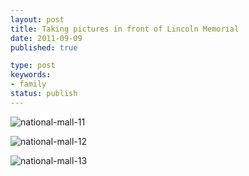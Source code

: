 ```yaml
---
layout: post
title: Taking pictures in front of Lincoln Memorial
date: 2011-09-09
published: true

type: post
keywords:
- family
status: publish
---
```


![national-mall-11](http://media.eick.us/2011/09/2011-09-05-at-13-51-49.jpg)

![national-mall-12](http://media.eick.us/2011/09/2011-09-05-at-13-52-18.jpg)

![national-mall-13](http://media.eick.us/2011/09/2011-09-05-at-13-52-47.jpg)